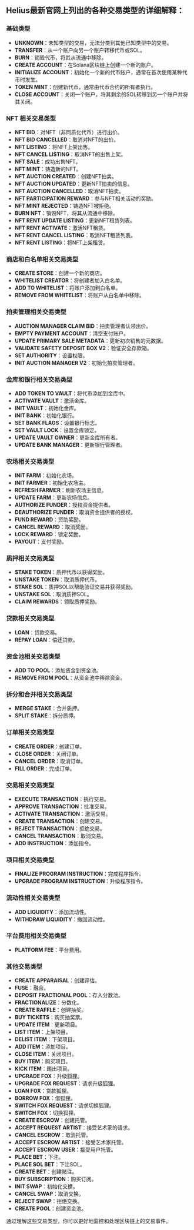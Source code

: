 


## Helius最新官网上列出的各种交易类型的详细解释：

### 基础类型
- **UNKNOWN**：未知类型的交易，无法分类到其他已知类型中的交易。
- **TRANSFER**：从一个账户向另一个账户转移代币或SOL。
- **BURN**：销毁代币，将其从流通中移除。
- **CREATE ACCOUNT**：在Solana区块链上创建一个新的账户。
- **INITIALIZE ACCOUNT**：初始化一个新的代币账户，通常在首次使用某种代币时发生。
- **TOKEN MINT**：创建新代币，通常由代币合约的所有者执行。
- **CLOSE ACCOUNT**：关闭一个账户，将其剩余的SOL转移到另一个账户并将其关闭。

### NFT 相关交易类型
- **NFT BID**：对NFT（非同质化代币）进行出价。
- **NFT BID CANCELLED**：取消对NFT的出价。
- **NFT LISTING**：将NFT上架出售。
- **NFT CANCEL LISTING**：取消NFT的出售上架。
- **NFT SALE**：成功出售NFT。
- **NFT MINT**：铸造新的NFT。
- **NFT AUCTION CREATED**：创建NFT拍卖。
- **NFT AUCTION UPDATED**：更新NFT拍卖的信息。
- **NFT AUCTION CANCELLED**：取消NFT拍卖。
- **NFT PARTICIPATION REWARD**：参与NFT相关活动的奖励。
- **NFT MINT REJECTED**：铸造NFT被拒绝。
- **BURN NFT**：销毁NFT，将其从流通中移除。
- **NFT RENT UPDATE LISTING**：更新NFT租赁列表。
- **NFT RENT ACTIVATE**：激活NFT租赁。
- **NFT RENT CANCEL LISTING**：取消NFT租赁列表。
- **NFT RENT LISTING**：将NFT上架租赁。

### 商店和白名单相关交易类型
- **CREATE STORE**：创建一个新的商店。
- **WHITELIST CREATOR**：将创建者加入白名单。
- **ADD TO WHITELIST**：将账户添加到白名单。
- **REMOVE FROM WHITELIST**：将账户从白名单中移除。

### 拍卖管理相关交易类型
- **AUCTION MANAGER CLAIM BID**：拍卖管理者认领出价。
- **EMPTY PAYMENT ACCOUNT**：清空支付账户。
- **UPDATE PRIMARY SALE METADATA**：更新初次销售的元数据。
- **VALIDATE SAFETY DEPOSIT BOX V2**：验证安全存款箱。
- **SET AUTHORITY**：设置权限。
- **INIT AUCTION MANAGER V2**：初始化拍卖管理者。

### 金库和银行相关交易类型
- **ADD TOKEN TO VAULT**：将代币添加到金库中。
- **ACTIVATE VAULT**：激活金库。
- **INIT VAULT**：初始化金库。
- **INIT BANK**：初始化银行。
- **SET BANK FLAGS**：设置银行标志。
- **SET VAULT LOCK**：设置金库锁定。
- **UPDATE VAULT OWNER**：更新金库所有者。
- **UPDATE BANK MANAGER**：更新银行管理者。

### 农场相关交易类型
- **INIT FARM**：初始化农场。
- **INIT FARMER**：初始化农场主。
- **REFRESH FARMER**：刷新农场主信息。
- **UPDATE FARM**：更新农场信息。
- **AUTHORIZE FUNDER**：授权资金提供者。
- **DEAUTHORIZE FUNDER**：取消资金提供者的授权。
- **FUND REWARD**：资助奖励。
- **CANCEL REWARD**：取消奖励。
- **LOCK REWARD**：锁定奖励。
- **PAYOUT**：支付奖励。

### 质押相关交易类型
- **STAKE TOKEN**：质押代币以获得奖励。
- **UNSTAKE TOKEN**：取消质押代币。
- **STAKE SOL**：质押SOL以帮助验证交易并获得奖励。
- **UNSTAKE SOL**：取消质押SOL。
- **CLAIM REWARDS**：领取质押奖励。

### 贷款相关交易类型
- **LOAN**：贷款交易。
- **REPAY LOAN**：偿还贷款。

### 资金池相关交易类型
- **ADD TO POOL**：添加资金到资金池。
- **REMOVE FROM POOL**：从资金池中移除资金。

### 拆分和合并相关交易类型
- **MERGE STAKE**：合并质押。
- **SPLIT STAKE**：拆分质押。

### 订单相关交易类型
- **CREATE ORDER**：创建订单。
- **CLOSE ORDER**：关闭订单。
- **CANCEL ORDER**：取消订单。
- **FILL ORDER**：完成订单。

### 交易相关交易类型
- **EXECUTE TRANSACTION**：执行交易。
- **APPROVE TRANSACTION**：批准交易。
- **ACTIVATE TRANSACTION**：激活交易。
- **CREATE TRANSACTION**：创建交易。
- **REJECT TRANSACTION**：拒绝交易。
- **CANCEL TRANSACTION**：取消交易。
- **ADD INSTRUCTION**：添加指令。

### 项目相关交易类型
- **FINALIZE PROGRAM INSTRUCTION**：完成程序指令。
- **UPGRADE PROGRAM INSTRUCTION**：升级程序指令。

### 流动性相关交易类型
- **ADD LIQUIDITY**：添加流动性。
- **WITHDRAW LIQUIDITY**：撤回流动性。

### 平台费用相关交易类型
- **PLATFORM FEE**：平台费用。

### 其他交易类型
- **CREATE APPARAISAL**：创建评估。
- **FUSE**：融合。
- **DEPOSIT FRACTIONAL POOL**：存入分数池。
- **FRACTIONALIZE**：分数化。
- **CREATE RAFFLE**：创建抽奖。
- **BUY TICKETS**：购买抽奖票。
- **UPDATE ITEM**：更新项目。
- **LIST ITEM**：上架项目。
- **DELIST ITEM**：下架项目。
- **ADD ITEM**：添加项目。
- **CLOSE ITEM**：关闭项目。
- **BUY ITEM**：购买项目。
- **KICK ITEM**：踢出项目。
- **UPGRADE FOX**：升级狐狸。
- **UPGRADE FOX REQUEST**：请求升级狐狸。
- **LOAN FOX**：贷款狐狸。
- **BORROW FOX**：借狐狸。
- **SWITCH FOX REQUEST**：请求切换狐狸。
- **SWITCH FOX**：切换狐狸。
- **CREATE ESCROW**：创建托管。
- **ACCEPT REQUEST ARTIST**：接受艺术家的请求。
- **CANCEL ESCROW**：取消托管。
- **ACCEPT ESCROW ARTIST**：接受艺术家托管。
- **ACCEPT ESCROW USER**：接受用户托管。
- **PLACE BET**：下注。
- **PLACE SOL BET**：下注SOL。
- **CREATE BET**：创建赌注。
- **BUY SUBSCRIPTION**：购买订阅。
- **INIT SWAP**：初始化交换。
- **CANCEL SWAP**：取消交换。
- **REJECT SWAP**：拒绝交换。
- **CREATE POOL**：创建资金池。

通过理解这些交易类型，你可以更好地监控和处理区块链上的交易事件。